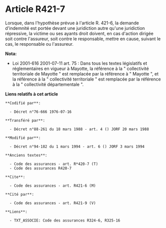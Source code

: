 # Article R421-7

Lorsque, dans l'hypothèse prévue à l'article R. 421-6, la demande d'indemnité est portée devant une juridiction autre qu'une
juridiction répressive, la victime ou ses ayants droit doivent, en cas d'action dirigée soit contre l'assureur, soit contre
le responsable, mettre en cause, suivant le cas, le responsable ou l'assureur.

**Nota:**

- Loi 2001-616 2001-07-11 art. 75 : Dans tous les textes législatifs et réglementaires en vigueur à Mayotte, la référence à
la " collectivité territoriale de Mayotte " est remplacée par la référence à " Mayotte ", et la référence à la " collectivité
territoriale " est remplacée par la référence à la " collectivité départementale ".

**Liens relatifs à cet article**

	**Codifié par**:

	  - Décret n°76-666 1976-07-16

	**Transféré par**:

	  - Décret n°88-261 du 18 mars 1988 - art. 4 () JORF 20 mars 1988

	**Modifié par**:

	  - Décret n°94-182 du 1 mars 1994 - art. 6 () JORF 3 mars 1994

	**Anciens textes**:

	  - Code des assurances - art. R*420-7 (T)
	  - Code des assurances R420-7

	**Cite**:

	  - Code des assurances - art. R421-6 (M)

	**Cité par**:

	  - Code des assurances - art. R421-9 (V)

	**Liens**:

	  - TXT_ASSOCIE: Code des assurances R324-6, R325-16
